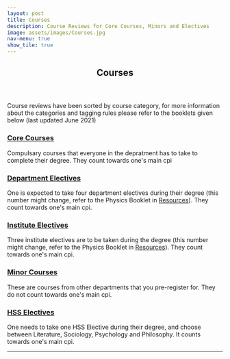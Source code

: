 ```yaml
---
layout: post
title: Courses
description: Course Reviews for Core Courses, Minors and Electives
image: assets/images/Courses.jpg
nav-menu: true
show_tile: true
---
```


<!-- Main -->
<div id="main" class="alt">

<!-- One -->
<section id="one">
	<div class="inner">
		<header class="major">
			<h1>Courses</h1>
		</header>

<!-- Content -->
<p>Course reviews have been sorted by course category, for more information about the categories and tagging rules please refer to the booklets given below (last updated June 2021) </p>
<div class="row">
	<div class="6u 12u$(small)">
		<h3><a href="https://epdampiitb.github.io/p/courses/core.html">Core Courses</a></h3>
		<p>Compulsary courses that everyone in the depratment has to take to complete their degree. They count towards one's main cpi</p>
	</div>
	<div class="6u$ 12u$(small)">
		<h3><a href="https://epdampiitb.github.io/p/courses/de.html">Department Electives</a></h3>
		<p>One is expected to take four department electives during their degree (this number might change, refer to the Physics Booklet in <a href="https://epdampiitb.github.io/p/resources.html">Resources</a>). They count towards one's main cpi.</p>
	</div>
	<!-- Break -->
	<div class="4u 12u$(medium)">
		<h3><a href="https://epdampiitb.github.io/p/courses/ie.html">Institute Electives</a></h3>
		<p>Three institute electives are to be taken during the degree (this number might change, refer to the Physics Booklet in <a href="https://epdampiitb.github.io/p/resources.html">Resources</a>). They count towards one's main cpi.</p>
	</div>
	<div class="4u 12u$(medium)">
		<h3><a href="https://epdampiitb.github.io/p/courses/minor.html">Minor Courses</a></h3>
		<p>These are courses from other departments that you pre-register for. They do not count towards one's main cpi.</p>
	</div>
	<div class="4u$ 12u$(medium)">
		<h3><a href="https://epdampiitb.github.io/p/courses/hss.html">HSS Electives</a></h3>
		<p>One needs to take one HSS Elective during their degree, and choose between Literature, Sociology, Psychology and Philosophy. It counts towards one's main cpi.</p>
	</div>
</div>

<hr class="major" />
		
